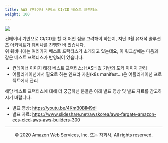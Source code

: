 ```yaml
---
title: AWS 컨테이너 서비스 CI/CD 베스트 프랙티스
weight: 100
---
```


<a href="https://youtu.be/4KmB0BIM9dI" rel="AWS Fargate와 Amazon ECS를 사용한 CI/CD 베스트 프랙티스">![](/images/70-appendix/cicd-bp.png)</a>



컨테이너 기반으로 CI/CD를 할 때 어떤 점을 고려해야 하는지, 지난 3월 유재석 솔루션즈 아키텍트가 웨비나를 진행한 바 있습니다.  
위 웨비나에는 여러가지 베스트 프랙티스가 소개되고 있는데요, 이 워크샵에는 다음과 같은 베스트 프랙티스가 반영되어 있습니다.

- 컨테이너 이미지 태깅 베스트 프랙티스: HASH 값 기반의 도커 이미지 관리
- 어플리케이션에서 필요로 하는 인프라 자원(k8s manifest...)은 어플리케이션 프로젝트에서 관리

해당 베스트 프랙티스에 대해 더 궁금하신 분들은 아래 발표 영상 및 발표 자료를 참고하시기 바랍니다.


* 발표 영상: https://youtu.be/4KmB0BIM9dI
* 발표 자료: https://www.slideshare.net/awskorea/aws-fargate-amazon-ecs-cicd-aws-aws-builders-300


---
<p align="center">
© 2020 Amazon Web Services, Inc. 또는 자회사, All rights reserved.
</p>
